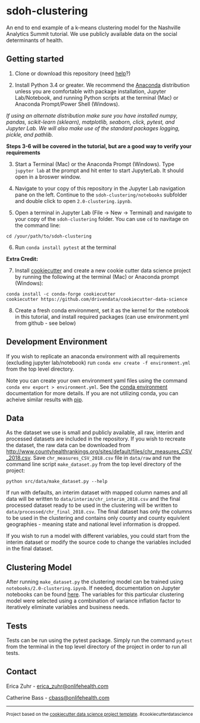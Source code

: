 sdoh-clustering
==============================

An end to end example of a k-means clustering model for the Nashville Analytics Summit tutorial. We use publicly available data on the social determinants of health.


## Getting started
1. Clone or download this repository (need [help](https://help.github.com/en/articles/cloning-a-repository)?)

2. Install Python 3.4 or greater. We recommend the [Anaconda](https://www.anaconda.com/distribution/) distribution unless you are comfortable with package installation, Jupyter Lab/Notebook, and running Python scripts at the terminal (Mac) or Anaconda Prompt/Power Shell (Windows).

*If using an alternate distribution make sure you have installed numpy, pandas, scikit-learn (sklearn), matplotlib, seaborn, click, pytest, and Jupyter Lab. We will also make use of the standard packages logging, pickle, and pathlib.*

**Steps 3-6 will be covered in the tutorial, but are a good way to verify your requirements**

3. Start a Terminal (Mac) or the Anaconda Prompt (Windows). Type `jupyter lab` at the prompt and hit enter to start JupyterLab. It should open in a broswer window.

4. Navigate to your copy of this repository in the Jupyter Lab navigation pane on the left. Continue to the `sdoh-clustering/notebooks` subfolder and double click to open `2.0-clustering.ipynb`.

5. Open a terminal in Jupyter Lab (File -> New -> Terminal) and navigate to your copy of the `sdoh-clustering` folder. You can use `cd` to navitage on the command line:

```
cd /your/path/to/sdoh-clustering
```

6. Run `conda install pytest` at the terminal



**Extra Credit:**


7. Install [cookiecutter](https://cookiecutter.readthedocs.io/en/latest/installation.html#install-cookiecutter) and create a new cookie cutter data science project by running the following at the terminal (Mac) or Anaconda prompt (Windows):

```
conda install -c conda-forge cookiecutter
cookiecutter https://github.com/drivendata/cookiecutter-data-science
```

8. Create a fresh conda environment, set it as the kernel for the notebook in this tutorial, and install required packages (can use environment.yml from github - see below)





## Development Environment
If you wish to replicate an anaconda environment with all requirements (excluding jupyter lab/notebook) run
`conda env create -f environment.yml` from the top level directory.

Note you can create your own environment yaml files using the command `conda env export > environment.yml`.
See the [conda environment](https://docs.conda.io/projects/conda/en/latest/user-guide/tasks/manage-environments.html) documentation for more details. If you are not utilizing conda, you can acheive similar results with [pip](https://pip.pypa.io/en/stable/user_guide/#requirements-files).

## Data
As the dataset we use is small and publicly available, all raw, interim and processed datasets are included in the repository. If you wish to recreate the dataset, the raw data can be downloaded from http://www.countyhealthrankings.org/sites/default/files/chr_measures_CSV_2018.csv. Save `chr_measures_CSV_2018.csv` file in `data/raw` and run the command line script `make_dataset.py` from the top level directory of the project:

`python src/data/make_dataset.py --help`

If run with defaults, an interim dataset with mapped column names and all data will be written to `data/interim/chr_interim_2018.csv` and the final processed dataset ready to be used in the clustering will be written to `data/processed/chr_final_2018.csv`. The final dataset has only the columns to be used in the clustering and contains only county and county equivlent geographies - meaning state and national level information is dropped.

If you wish to run a model with different variables, you could start from the interim dataset or modify the source code to change the variables included in the final dataset.

## Clustering Model
After running `make_dataset.py` the clustering model can be trained using `notebooks/2.0-clustering.ipynb`. If needed, documentation on Jupyter notebooks can be found [here](https://jupyter.org/). The variables for this particular clustering model were selected using a combination of variance inflation factor to iteratively eliminate variables and business needs.

## Tests
Tests can be run using the pytest package. Simply run the command `pytest` from the terminal in the top level directory of the project in order to run all tests.

## Contact
Erica Zuhr - erica_zuhr@onlifehealth.com

Catherine Bass - cbass@onlifehealth.com


--------

<p><small>Project based on the <a target="_blank" href="https://drivendata.github.io/cookiecutter-data-science/">cookiecutter data science project template</a>. #cookiecutterdatascience</small></p>
